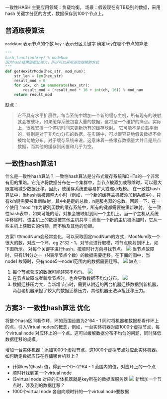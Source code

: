 一致性HASH
主要应用领域：负载均衡。
场景：假设现在有TB级别的数据，采用hash 关键字分区的方式，数据保存到100个节点上。
## **普通取模算法**
`nodeNum`: 表示节点的个数
`key` : 表示分区关键字
确定key在哪个节点的算法
```python
"""
hash_function(key) % nodeNum
因为hash结果值都比较大，所以可以采用逐位取模的方式
"""
def getHexStrMode(hex_str, mod_num):
    str_len = len(hex_str)
    result_mod = 0
    for idx, ch in enumerate(hex_str):
        result_mod = (result_mod * 16 + int(ch, 16)) % mod_num
    return result_mod
```
缺点：
> 它不具有水平扩展性。每当系统中增加一个新的缓存主机，所有现有的映射就会被破坏。如果缓存系统包含大量的数据，这将是一个维护的痛点。实际上，很难安排一个停机时间来更新所有的缓存映射。
> 它可能不是负载平衡的，特别是对于非均匀分布的数据。在实践中，可以很容易地假设数据不会被均匀地分布。对于缓存系统来说，这意味着一些缓存数据量大并且是热点数据，而其他的缓存则闲置和几乎为空。
## 一致性hash算法1
什么是一致性hash算法？
一致性hash算法是分布式缓存系统和DHTs的一个非常有用的策略。它允许将数据分布在一个集群中，当节点被添加或移除时，可以最大限度地减少数据迁移。因此，使缓存系统更容易扩大或缩小规模。
在一致性hash算法中，当hash表被调整大小时（例如，一个新的缓存主机被添加到系统中），只有k/n键需要被重新映射，其中k是键的总数，n是服务器的总数。回顾一下，在一个使用 "mod "作为散列函数的缓存系统中，所有的键都需要被重新映射。
在一致性hash表中，如果可能的话，对象会被映射到同一个主机上。当一个主机从系统中移除时，该主机上的数据被其他主机共享；而当一个新的主机被添加时，它从一些主机上获取它的份额，而不触及其他的份额。

方案1 中modNum会经常变化，可以采取固定modNum的方式，ModNum取一个很大的数，对应一个环，eg 2^32 - 1，对节点进行取模，将节点映射到环上，如下图所示。
对每个关键字进行hash，按顺时针方向寻找节点。
![][image-1]
当节点故障时，只有1/N分之一（N表示节点个数）的数据需要迁移。在下面的图中，当node1 故障时，只有node5～node1范围内的数据需要迁移。
![][image-2]
缺点：
1. 每个节点获取的数据可能非常不均匀。
![][image-3]
2. 在节点故障或者新增节点时，也会导致数据不均匀分布。
	![][image-4]
3.  数据迁移压力大，当新增节点时，需要从附近的两台机器迁移数据到新机器，两台老机器承担了较大的数据迁移压力，其他机器无法承担迁移压力。
## 方案3- 一致性hash算法 优化
将整个hash区间看作环，环的范围设置为2^64 - 1
同时将机器和数据都看作环上的点，引入Virtual nodes的概念，例如，一台实体机器对应1000个虚拟节点，每个virtual node 对应环上的一个点。这可以缓解数据分布不均匀的问题，同时降低数据迁移的规模。

增加一台实体机器：添加1000个虚拟节点，这1000个虚拟节点对应此实体机器。
如何确定数据应该在存储哪台机器上？
- 计算key的hash 值，得到一个0～2^64 - 1 范围内的值，对应环上的一个点
- 顺时针找到第一个virtual node
- 该virtual node 对应的实体机器就是key所在的数据库服务器
![][image-5]
新增加一个节点时，涉及到的数据迁移？
- 1000个virtual node 各自向顺时针的一个virtual node要数据

[image-1]:	https://tva1.sinaimg.cn/large/008i3skNly1gqmjkbel8xj30u20hignx.jpg
[image-2]:	https://tva1.sinaimg.cn/large/008i3skNly1gqmjmkskgwj30ui0ien00.jpg
[image-3]:	https://tva1.sinaimg.cn/large/008i3skNly1gqmkea9xrqj30nm0jadie.jpg
[image-4]:	https://tva1.sinaimg.cn/large/008i3skNly1gqmkj2kb1fj31400kmtdy.jpg
[image-5]:	https://tva1.sinaimg.cn/large/008i3skNly1gqmm8e4xg0j312a0mi44e.jpg